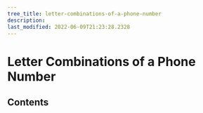 ```yaml
---
tree_title: letter-combinations-of-a-phone-number
description: 
last_modified: 2022-06-09T21:23:28.2328
---
```


# Letter Combinations of a Phone Number

## Contents
